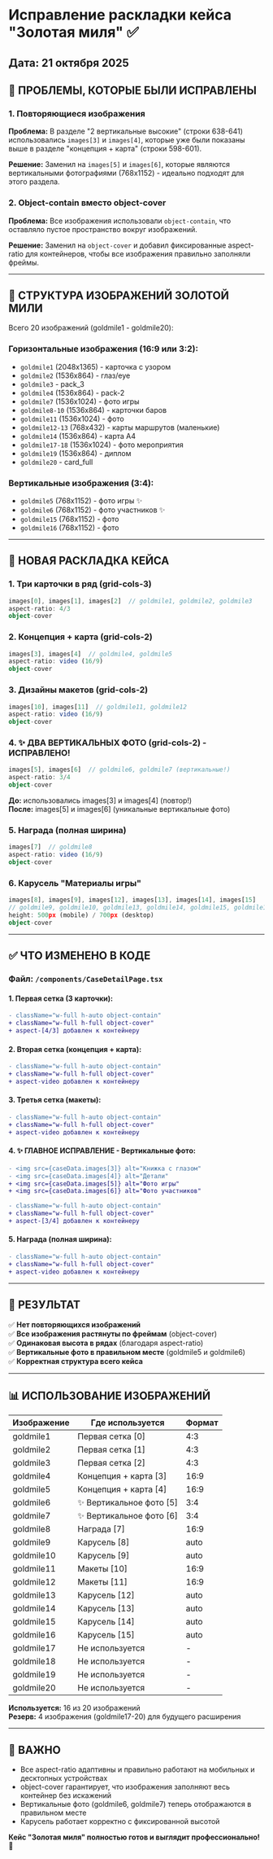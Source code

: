 # Исправление раскладки кейса "Золотая миля" ✅

## Дата: 21 октября 2025

## 🔧 ПРОБЛЕМЫ, КОТОРЫЕ БЫЛИ ИСПРАВЛЕНЫ

### 1. Повторяющиеся изображения
**Проблема:** В разделе "2 вертикальные высокие" (строки 638-641) использовались `images[3]` и `images[4]`, которые уже были показаны выше в разделе "концепция + карта" (строки 598-601).

**Решение:** Заменил на `images[5]` и `images[6]`, которые являются вертикальными фотографиями (768x1152) - идеально подходят для этого раздела.

### 2. Object-contain вместо object-cover
**Проблема:** Все изображения использовали `object-contain`, что оставляло пустое пространство вокруг изображений.

**Решение:** Заменил на `object-cover` и добавил фиксированные aspect-ratio для контейнеров, чтобы все изображения правильно заполняли фреймы.

---

## 📸 СТРУКТУРА ИЗОБРАЖЕНИЙ ЗОЛОТОЙ МИЛИ

Всего 20 изображений (goldmile1 - goldmile20):

### Горизонтальные изображения (16:9 или 3:2):
- `goldmile1` (2048x1365) - карточка с узором
- `goldmile2` (1536x864) - глаз/eye
- `goldmile3` - pack_3
- `goldmile4` (1536x864) - pack-2
- `goldmile7` (1536x1024) - фото игры
- `goldmile8-10` (1536x864) - карточки баров
- `goldmile11` (1536x1024) - фото
- `goldmile12-13` (768x432) - карты маршрутов (маленькие)
- `goldmile14` (1536x864) - карта A4
- `goldmile17-18` (1536x1024) - фото мероприятия
- `goldmile19` (1536x864) - диплом
- `goldmile20` - card_full

### Вертикальные изображения (3:4):
- `goldmile5` (768x1152) - фото игры ✨
- `goldmile6` (768x1152) - фото участников ✨
- `goldmile15` (768x1152) - фото
- `goldmile16` (768x1152) - фото

---

## 🎨 НОВАЯ РАСКЛАДКА КЕЙСА

### 1. Три карточки в ряд (grid-cols-3)
```typescript
images[0], images[1], images[2]  // goldmile1, goldmile2, goldmile3
aspect-ratio: 4/3
object-cover
```

### 2. Концепция + карта (grid-cols-2)
```typescript
images[3], images[4]  // goldmile4, goldmile5
aspect-ratio: video (16/9)
object-cover
```

### 3. Дизайны макетов (grid-cols-2)
```typescript
images[10], images[11]  // goldmile11, goldmile12
aspect-ratio: video (16/9)
object-cover
```

### 4. ✨ ДВА ВЕРТИКАЛЬНЫХ ФОТО (grid-cols-2) - ИСПРАВЛЕНО!
```typescript
images[5], images[6]  // goldmile6, goldmile7 (вертикальные!)
aspect-ratio: 3/4
object-cover
```
**До:** использовались images[3] и images[4] (повтор!)  
**После:** images[5] и images[6] (уникальные вертикальные фото)

### 5. Награда (полная ширина)
```typescript
images[7]  // goldmile8
aspect-ratio: video (16/9)
object-cover
```

### 6. Карусель "Материалы игры"
```typescript
images[8], images[9], images[12], images[13], images[14], images[15]
// goldmile9, goldmile10, goldmile13, goldmile14, goldmile15, goldmile16
height: 500px (mobile) / 700px (desktop)
object-cover
```

---

## ✅ ЧТО ИЗМЕНЕНО В КОДЕ

### Файл: `/components/CaseDetailPage.tsx`

#### 1. Первая сетка (3 карточки):
```diff
- className="w-full h-auto object-contain"
+ className="w-full h-full object-cover"
+ aspect-[4/3] добавлен к контейнеру
```

#### 2. Вторая сетка (концепция + карта):
```diff
- className="w-full h-auto object-contain"
+ className="w-full h-full object-cover"
+ aspect-video добавлен к контейнеру
```

#### 3. Третья сетка (макеты):
```diff
- className="w-full h-auto object-contain"
+ className="w-full h-full object-cover"
+ aspect-video добавлен к контейнеру
```

#### 4. ✨ ГЛАВНОЕ ИСПРАВЛЕНИЕ - Вертикальные фото:
```diff
- <img src={caseData.images[3]} alt="Книжка с глазом"
- <img src={caseData.images[4]} alt="Детали"
+ <img src={caseData.images[5]} alt="Фото игры"
+ <img src={caseData.images[6]} alt="Фото участников"

- className="w-full h-auto object-contain"
+ className="w-full h-full object-cover"
+ aspect-[3/4] добавлен к контейнеру
```

#### 5. Награда (полная ширина):
```diff
- className="w-full h-auto object-contain"
+ className="w-full h-full object-cover"
+ aspect-video добавлен к контейнеру
```

---

## 🎯 РЕЗУЛЬТАТ

✅ **Нет повторяющихся изображений**  
✅ **Все изображения растянуты по фреймам** (object-cover)  
✅ **Одинаковая высота в рядах** (благодаря aspect-ratio)  
✅ **Вертикальные фото в правильном месте** (goldmile5 и goldmile6)  
✅ **Корректная структура всего кейса**  

---

## 📊 ИСПОЛЬЗОВАНИЕ ИЗОБРАЖЕНИЙ

| Изображение | Где используется | Формат |
|-------------|------------------|--------|
| goldmile1 | Первая сетка [0] | 4:3 |
| goldmile2 | Первая сетка [1] | 4:3 |
| goldmile3 | Первая сетка [2] | 4:3 |
| goldmile4 | Концепция + карта [3] | 16:9 |
| goldmile5 | Концепция + карта [4] | 16:9 |
| goldmile6 | ✨ Вертикальное фото [5] | 3:4 |
| goldmile7 | ✨ Вертикальное фото [6] | 3:4 |
| goldmile8 | Награда [7] | 16:9 |
| goldmile9 | Карусель [8] | auto |
| goldmile10 | Карусель [9] | auto |
| goldmile11 | Макеты [10] | 16:9 |
| goldmile12 | Макеты [11] | 16:9 |
| goldmile13 | Карусель [12] | auto |
| goldmile14 | Карусель [13] | auto |
| goldmile15 | Карусель [14] | auto |
| goldmile16 | Карусель [15] | auto |
| goldmile17 | Не используется | - |
| goldmile18 | Не используется | - |
| goldmile19 | Не используется | - |
| goldmile20 | Не используется | - |

**Используется:** 16 из 20 изображений  
**Резерв:** 4 изображения (goldmile17-20) для будущего расширения

---

## 🚀 ВАЖНО

- Все aspect-ratio адаптивны и правильно работают на мобильных и десктопных устройствах
- object-cover гарантирует, что изображения заполняют весь контейнер без искажений
- Вертикальные фото (goldmile6, goldmile7) теперь отображаются в правильном месте
- Карусель работает корректно с фиксированной высотой

**Кейс "Золотая миля" полностью готов и выглядит профессионально!** 🎉
